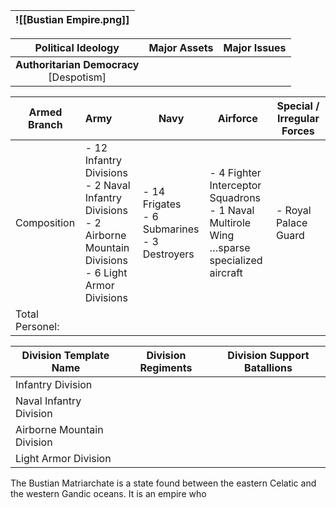 
| ![[Bustian Empire.png]] |
| ----------------------- |

|           **Political Ideology**           | **Major Assets** | Major Issues |
| :----------------------------------------: | :--------------- | :----------- |
| **Authoritarian Democracy**<br>[Despotism] |                  |              |

| Armed Branch    | Army                                                                                                                    | Navy                                              | Airforce                                                                                          | Special / Irregular Forces |
| --------------- | :---------------------------------------------------------------------------------------------------------------------- | ------------------------------------------------- | ------------------------------------------------------------------------------------------------- | -------------------------- |
| Composition     | - 12 Infantry Divisions<br>- 2 Naval Infantry Divisions<br>- 2 Airborne Mountain Divisions<br>- 6 Light Armor Divisions | - 14 Frigates<br>- 6 Submarines<br>- 3 Destroyers | - 4 Fighter Interceptor Squadrons<br>- 1 Naval Multirole Wing<br>…sparse specialized aircraft<br> | - Royal Palace Guard       |
| Total Personel: |                                                                                                                         |                                                   |                                                                                                   |                            |

| Division Template Name     | Division Regiments | Division Support Batallions |
| -------------------------- | ------------------ | --------------------------- |
| Infantry Division          |                    |                             |
| Naval Infantry Division    |                    |                             |
| Airborne Mountain Division |                    |                             |
| Light Armor Division       |                    |                             |
The Bustian Matriarchate is a state found between the eastern Celatic and the western Gandic oceans. It is an empire who